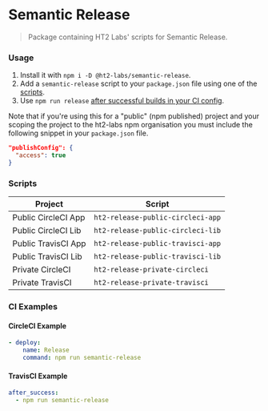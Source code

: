 # Semantic Release
> Package containing HT2 Labs' scripts for Semantic Release.

### Usage
1. Install it with `npm i -D @ht2-labs/semantic-release`.
1. Add a `semantic-release` script to your `package.json` file using one of the [scripts](#scripts).
1. Use `npm run release` [after successful builds in your CI config](#ci-examples).

Note that if you're using this for a "public" (npm published) project and your scoping the project to the ht2-labs npm organisation you must include the following snippet in your `package.json` file.

```json
"publishConfig": {
  "access": true
}
```

### Scripts
Project | Script
--- | ---
Public CircleCI App | `ht2-release-public-circleci-app`
Public CircleCI Lib | `ht2-release-public-circleci-lib`
Public TravisCI App | `ht2-release-public-travisci-app`
Public TravisCI Lib | `ht2-release-public-travisci-lib`
Private CircleCI | `ht2-release-private-circleci`
Private TravisCI | `ht2-release-private-travisci`

### CI Examples
#### CircleCI Example
```yml
- deploy:
    name: Release
    command: npm run semantic-release
```

#### TravisCI Example
```yml
after_success:
  - npm run semantic-release
```
